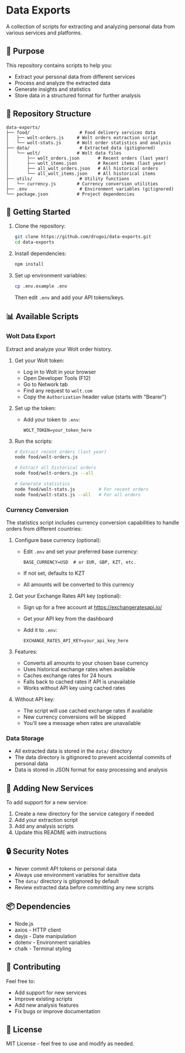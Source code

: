 # Data Exports

A collection of scripts for extracting and analyzing personal data from various services and platforms.

## 🎯 Purpose

This repository contains scripts to help you:

- Extract your personal data from different services
- Process and analyze the extracted data
- Generate insights and statistics
- Store data in a structured format for further analysis

## 📁 Repository Structure

```
data-exports/
├── food/                   # Food delivery services data
│   ├── wolt-orders.js     # Wolt orders extraction script
│   └── wolt-stats.js      # Wolt order statistics and analysis
├── data/                   # Extracted data (gitignored)
│   └── wolt/              # Wolt data files
│       ├── wolt_orders.json       # Recent orders (last year)
│       ├── wolt_items.json        # Recent items (last year)
│       ├── all_wolt_orders.json   # All historical orders
│       └── all_wolt_items.json    # All historical items
├── utils/                  # Utility functions
│   └── currency.js        # Currency conversion utilities
├── .env                    # Environment variables (gitignored)
└── package.json           # Project dependencies
```

## 🚀 Getting Started

1. Clone the repository:

   ```bash
   git clone https://github.com/drugoi/data-exports.git
   cd data-exports
   ```

2. Install dependencies:

   ```bash
   npm install
   ```

3. Set up environment variables:

   ```bash
   cp .env.example .env
   ```

   Then edit `.env` and add your API tokens/keys.

## 📊 Available Scripts

### Wolt Data Export

Extract and analyze your Wolt order history.

1. Get your Wolt token:
   - Log in to Wolt in your browser
   - Open Developer Tools (F12)
   - Go to Network tab
   - Find any request to `wolt.com`
   - Copy the `Authorization` header value (starts with "Bearer")

2. Set up the token:
   - Add your token to `.env`:

     ```
     WOLT_TOKEN=your_token_here
     ```

3. Run the scripts:

   ```bash
   # Extract recent orders (last year)
   node food/wolt-orders.js

   # Extract all historical orders
   node food/wolt-orders.js --all

   # Generate statistics
   node food/wolt-stats.js         # For recent orders
   node food/wolt-stats.js --all   # For all orders
   ```

### Currency Conversion

The statistics script includes currency conversion capabilities to handle orders from different countries:

1. Configure base currency (optional):
   - Edit `.env` and set your preferred base currency:

     ```
     BASE_CURRENCY=USD  # or EUR, GBP, KZT, etc.
     ```

   - If not set, defaults to KZT
   - All amounts will be converted to this currency

2. Get your Exchange Rates API key (optional):
   - Sign up for a free account at <https://exchangeratesapi.io/>
   - Get your API key from the dashboard
   - Add it to `.env`:

     ```
     EXCHANGE_RATES_API_KEY=your_api_key_here
     ```

3. Features:
   - Converts all amounts to your chosen base currency
   - Uses historical exchange rates when available
   - Caches exchange rates for 24 hours
   - Falls back to cached rates if API is unavailable
   - Works without API key using cached rates

4. Without API key:
   - The script will use cached exchange rates if available
   - New currency conversions will be skipped
   - You'll see a message when rates are unavailable

### Data Storage

- All extracted data is stored in the `data/` directory
- The data directory is gitignored to prevent accidental commits of personal data
- Data is stored in JSON format for easy processing and analysis

## 📝 Adding New Services

To add support for a new service:

1. Create a new directory for the service category if needed
2. Add your extraction script
3. Add any analysis scripts
4. Update this README with instructions

## 🔒 Security Notes

- Never commit API tokens or personal data
- Always use environment variables for sensitive data
- The `data/` directory is gitignored by default
- Review extracted data before committing any new scripts

## 📦 Dependencies

- Node.js
- axios - HTTP client
- dayjs - Date manipulation
- dotenv - Environment variables
- chalk - Terminal styling

## 🤝 Contributing

Feel free to:

- Add support for new services
- Improve existing scripts
- Add new analysis features
- Fix bugs or improve documentation

## 📄 License

MIT License - feel free to use and modify as needed.
